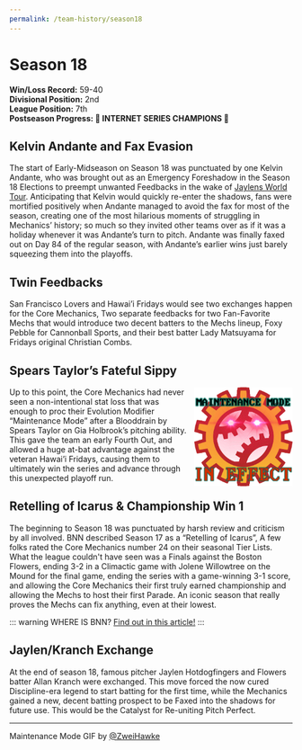 ```yaml
---
permalink: /team-history/season18
---
```


# Season 18
**Win/Loss Record:** 59-40  
**Divisional Position:** 2nd  
**League Position:** 7th  
**Postseason Progress: :tada: INTERNET SERIES CHAMPIONS :tada:**

## Kelvin Andante and Fax Evasion

The start of Early-Midseason on Season 18 was punctuated by one Kelvin Andante, who was brought out as an Emergency 
Foreshadow in the Season 18 Elections to preempt unwanted Feedbacks in the wake of 
[Jaylens World Tour](/team-history/season17#jaylen-hotdogfingers-world-tour). Anticipating that Kelvin would quickly 
re-enter the shadows, fans were mortified positively when Andante managed to avoid the fax for most of the season, 
creating one of the most hilarious moments of struggling in Mechanics’ history; so much so they invited other teams over 
as if it was a holiday whenever it was Andante’s turn to pitch. Andante was finally faxed out on Day 84 of the regular 
season, with Andante’s earlier wins just barely squeezing them into the playoffs.

## Twin Feedbacks

San Francisco Lovers and Hawai’i Fridays would see two exchanges happen for the Core Mechanics, Two separate feedbacks 
for two Fan-Favorite Mechs that would introduce two decent batters to the Mechs lineup, Foxy Pebble for Cannonball 
Sports, and their best batter Lady Matsuyama for Fridays original Christian Combs.

## Spears Taylor’s Fateful Sippy

<img src="../assets/maintenanceMode.gif" style="float: right; padding-left: 10px; padding-top: 0px"  width="175"
alt="Maintenance Mode GIF by ZweiHawke">

Up to this point, the Core Mechanics had never seen a non-intentional stat loss that was enough to proc their Evolution 
Modifier “Maintenance Mode” after a Blooddrain by Spears Taylor on Gia Holbrook’s pitching ability. This gave the team an
early Fourth Out, and allowed a huge at-bat advantage against the veteran Hawai’i Fridays, causing them to ultimately 
win the series and advance through this unexpected playoff run.

## Retelling of Icarus & Championship Win 1

The beginning to Season 18 was punctuated by harsh review and criticism by all involved. BNN described Season 17 as a 
“Retelling of Icarus”, A few folks rated the Core Mechanics number 24 on their seasonal Tier Lists. What the league 
couldn't have seen was a Finals against the Boston Flowers, ending 3-2 in a Climactic game with Jolene Willowtree on the
Mound for the final game, ending the series with a game-winning 3-1 score, and allowing the Core Mechanics their first 
truly earned championship and allowing the Mechs to host their first Parade. An iconic season that really proves the 
Mechs can fix anything, even at their lowest.

::: warning WHERE IS BNN?
[Find out in this article!](https://blaseball.news/2021/05/09/blaseball-power-rankings-season-18/)
:::
## Jaylen/Kranch Exchange

At the end of season 18, famous pitcher Jaylen Hotdogfingers and Flowers batter Allan Kranch were exchanged. This move 
forced the now cured Discipline-era legend to start batting for the first time, while the Mechanics gained a new, decent 
batting prospect to be Faxed into the shadows for future use. This would be the Catalyst for Re-uniting Pitch Perfect.

---
Maintenance Mode GIF by [@ZweiHawke](https://twitter.com/zweihawke)

